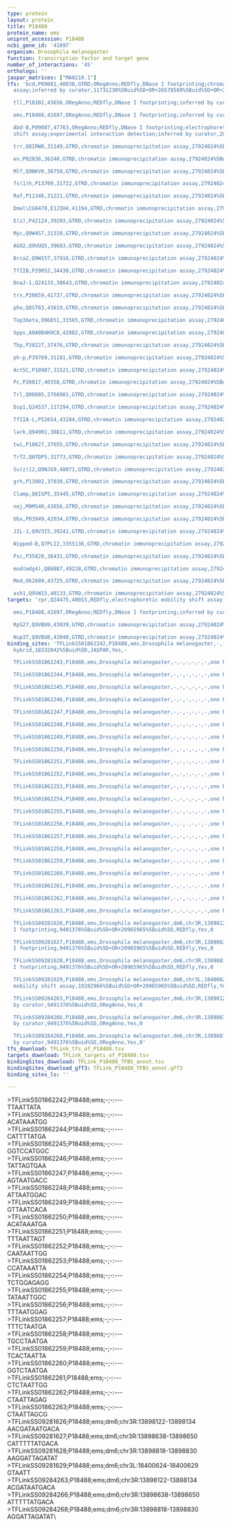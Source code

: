 ```yaml
---
type: protein
layout: protein
title: P18488
protein_name: ems
uniprot_accession: P18488
ncbi_gene_id: '41697'
organism: Drosophila melanogaster
function: transcription factor and target gene
number_of_interactions: '45'
orthologs: ''
jaspar_matrices: ["MA0219.1"]
tfs: 'bcd,P09081,40830,GTRD;ORegAnno;REDfly,DNase I footprinting;chromatin immunoprecipitation
  assay;inferred by curator,11731230%5Buid%5D+OR+26578589%5Buid%5D+OR+27924024%5Buid%5D+OR+20965965%5Buid%5D,Yes

  tll,P18102,43656,ORegAnno;REDfly,DNase I footprinting;inferred by curator,11731230%5Buid%5D+OR+26578589%5Buid%5D+OR+20965965%5Buid%5D,Yes

  ems,P18488,41697,ORegAnno;REDfly,DNase I footprinting;inferred by curator,20965965%5Buid%5D+OR+26578589%5Buid%5D+OR+9491376%5Buid%5D,Yes

  Abd-B,P09087,47763,ORegAnno;REDfly,DNase I footprinting;electrophoretic mobility
  shift assay;experimental interaction detection;inferred by curator,20965965%5Buid%5D+OR+23408901%5Buid%5D+OR+26578589%5Buid%5D+OR+9491376%5Buid%5D,Yes

  trr,Q8IRW8,31149,GTRD,chromatin immunoprecipitation assay,27924024%5Buid%5D,No

  en,P02836,36240,GTRD,chromatin immunoprecipitation assay,27924024%5Buid%5D,No

  Mlf,Q9NKV0,36750,GTRD,chromatin immunoprecipitation assay,27924024%5Buid%5D,No

  fs(1)h,P13709,31722,GTRD,chromatin immunoprecipitation assay,27924024%5Buid%5D,No

  Raf,P11346,31221,GTRD,chromatin immunoprecipitation assay,27924024%5Buid%5D,No

  Dmel\CG8478,E1JIH4,41194,GTRD,chromatin immunoprecipitation assay,27924024%5Buid%5D,No

  E(z),P42124,39203,GTRD,chromatin immunoprecipitation assay,27924024%5Buid%5D,No

  Myc,Q9W4S7,31310,GTRD,chromatin immunoprecipitation assay,27924024%5Buid%5D,No

  AGO2,Q9VUQ5,39683,GTRD,chromatin immunoprecipitation assay,27924024%5Buid%5D,No

  Brca2,Q9W157,37916,GTRD,chromatin immunoprecipitation assay,27924024%5Buid%5D,No

  TfIIB,P29052,34430,GTRD,chromatin immunoprecipitation assay,27924024%5Buid%5D,No

  DnaJ-1,Q24133,38643,GTRD,chromatin immunoprecipitation assay,27924024%5Buid%5D,No

  trx,P20659,41737,GTRD,chromatin immunoprecipitation assay,27924024%5Buid%5D,No

  pho,Q8ST83,43819,GTRD,chromatin immunoprecipitation assay,27924024%5Buid%5D,No

  Top3beta,O96651,31565,GTRD,chromatin immunoprecipitation assay,27924024%5Buid%5D,No

  Spps,A0A0B4KHC8,42882,GTRD,chromatin immunoprecipitation assay,27924024%5Buid%5D,No

  Tbp,P20227,37476,GTRD,chromatin immunoprecipitation assay,27924024%5Buid%5D,No

  ph-p,P39769,31181,GTRD,chromatin immunoprecipitation assay,27924024%5Buid%5D,No

  Act5C,P10987,31521,GTRD,chromatin immunoprecipitation assay,27924024%5Buid%5D,No

  Pc,P26017,40358,GTRD,chromatin immunoprecipitation assay,27924024%5Buid%5D,No

  Trl,Q08605,2768981,GTRD,chromatin immunoprecipitation assay,27924024%5Buid%5D,No

  Dsp1,Q24537,117294,GTRD,chromatin immunoprecipitation assay,27924024%5Buid%5D,No

  TfIIA-L,P52654,43284,GTRD,chromatin immunoprecipitation assay,27924024%5Buid%5D,No

  lark,Q94901,38811,GTRD,chromatin immunoprecipitation assay,27924024%5Buid%5D,No

  twi,P10627,37655,GTRD,chromatin immunoprecipitation assay,27924024%5Buid%5D,No

  Trf2,Q07DP5,31773,GTRD,chromatin immunoprecipitation assay,27924024%5Buid%5D,No

  Su(z)12,Q9NJG9,48071,GTRD,chromatin immunoprecipitation assay,27924024%5Buid%5D,No

  grh,P13002,37038,GTRD,chromatin immunoprecipitation assay,27924024%5Buid%5D,No

  Clamp,Q8IGP5,35445,GTRD,chromatin immunoprecipitation assay,27924024%5Buid%5D,No

  nej,M9MS40,43856,GTRD,chromatin immunoprecipitation assay,27924024%5Buid%5D,No

  Ubx,P83949,42034,GTRD,chromatin immunoprecipitation assay,27924024%5Buid%5D,No

  JIL-1,Q9V3I5,39241,GTRD,chromatin immunoprecipitation assay,27924024%5Buid%5D,No

  Nipped-B,Q7PLI2,3355136,GTRD,chromatin immunoprecipitation assay,27924024%5Buid%5D,No

  Psc,P35820,36431,GTRD,chromatin immunoprecipitation assay,27924024%5Buid%5D,No

  mod(mdg4),Q86B87,49228,GTRD,chromatin immunoprecipitation assay,27924024%5Buid%5D,No

  Med,O62609,43725,GTRD,chromatin immunoprecipitation assay,27924024%5Buid%5D,No

  ash1,Q9VW15,40133,GTRD,chromatin immunoprecipitation assay,27924024%5Buid%5D,No'
targets: 'rpr,Q24475,40015,REDfly,electrophoretic mobility shift assay,19282966%5Buid%5D+OR+20965965%5Buid%5D,Yes

  ems,P18488,41697,ORegAnno;REDfly,DNase I footprinting;inferred by curator,20965965%5Buid%5D+OR+26578589%5Buid%5D+OR+9491376%5Buid%5D,Yes

  RpS27,Q9VBU9,43039,GTRD,chromatin immunoprecipitation assay,27924024%5Buid%5D,No

  Nup37,Q9VBU8,43040,GTRD,chromatin immunoprecipitation assay,27924024%5Buid%5D,No'
binding_sites: 'TFLinkSS01862242,P18488,ems,Drosophila melanogaster,-,-,-,-,-,-,one
  hybrid,18332042%5Buid%5D,JASPAR,Yes,-

  TFLinkSS01862243,P18488,ems,Drosophila melanogaster,-,-,-,-,-,-,one hybrid,18332042%5Buid%5D,JASPAR,Yes,-

  TFLinkSS01862244,P18488,ems,Drosophila melanogaster,-,-,-,-,-,-,one hybrid,18332042%5Buid%5D,JASPAR,Yes,-

  TFLinkSS01862245,P18488,ems,Drosophila melanogaster,-,-,-,-,-,-,one hybrid,18332042%5Buid%5D,JASPAR,Yes,-

  TFLinkSS01862246,P18488,ems,Drosophila melanogaster,-,-,-,-,-,-,one hybrid,18332042%5Buid%5D,JASPAR,Yes,-

  TFLinkSS01862247,P18488,ems,Drosophila melanogaster,-,-,-,-,-,-,one hybrid,18332042%5Buid%5D,JASPAR,Yes,-

  TFLinkSS01862248,P18488,ems,Drosophila melanogaster,-,-,-,-,-,-,one hybrid,18332042%5Buid%5D,JASPAR,Yes,-

  TFLinkSS01862249,P18488,ems,Drosophila melanogaster,-,-,-,-,-,-,one hybrid,18332042%5Buid%5D,JASPAR,Yes,-

  TFLinkSS01862250,P18488,ems,Drosophila melanogaster,-,-,-,-,-,-,one hybrid,18332042%5Buid%5D,JASPAR,Yes,-

  TFLinkSS01862251,P18488,ems,Drosophila melanogaster,-,-,-,-,-,-,one hybrid,18332042%5Buid%5D,JASPAR,Yes,-

  TFLinkSS01862252,P18488,ems,Drosophila melanogaster,-,-,-,-,-,-,one hybrid,18332042%5Buid%5D,JASPAR,Yes,-

  TFLinkSS01862253,P18488,ems,Drosophila melanogaster,-,-,-,-,-,-,one hybrid,18332042%5Buid%5D,JASPAR,Yes,-

  TFLinkSS01862254,P18488,ems,Drosophila melanogaster,-,-,-,-,-,-,one hybrid,18332042%5Buid%5D,JASPAR,Yes,-

  TFLinkSS01862255,P18488,ems,Drosophila melanogaster,-,-,-,-,-,-,one hybrid,18332042%5Buid%5D,JASPAR,Yes,-

  TFLinkSS01862256,P18488,ems,Drosophila melanogaster,-,-,-,-,-,-,one hybrid,18332042%5Buid%5D,JASPAR,Yes,-

  TFLinkSS01862257,P18488,ems,Drosophila melanogaster,-,-,-,-,-,-,one hybrid,18332042%5Buid%5D,JASPAR,Yes,-

  TFLinkSS01862258,P18488,ems,Drosophila melanogaster,-,-,-,-,-,-,one hybrid,18332042%5Buid%5D,JASPAR,Yes,-

  TFLinkSS01862259,P18488,ems,Drosophila melanogaster,-,-,-,-,-,-,one hybrid,18332042%5Buid%5D,JASPAR,Yes,-

  TFLinkSS01862260,P18488,ems,Drosophila melanogaster,-,-,-,-,-,-,one hybrid,18332042%5Buid%5D,JASPAR,Yes,-

  TFLinkSS01862261,P18488,ems,Drosophila melanogaster,-,-,-,-,-,-,one hybrid,18332042%5Buid%5D,JASPAR,Yes,-

  TFLinkSS01862262,P18488,ems,Drosophila melanogaster,-,-,-,-,-,-,one hybrid,18332042%5Buid%5D,JASPAR,Yes,-

  TFLinkSS01862263,P18488,ems,Drosophila melanogaster,-,-,-,-,-,-,one hybrid,18332042%5Buid%5D,JASPAR,Yes,-

  TFLinkSS09281626,P18488,ems,Drosophila melanogaster,dm6,chr3R,13898122,13898134,-,dm6&position=chr3R:13898122-13898134,DNase
  I footprinting,9491376%5Buid%5D+OR+20965965%5Buid%5D,REDfly,Yes,0

  TFLinkSS09281627,P18488,ems,Drosophila melanogaster,dm6,chr3R,13898638,13898650,-,dm6&position=chr3R:13898638-13898650,DNase
  I footprinting,9491376%5Buid%5D+OR+20965965%5Buid%5D,REDfly,Yes,0

  TFLinkSS09281628,P18488,ems,Drosophila melanogaster,dm6,chr3R,13898818,13898830,-,dm6&position=chr3R:13898818-13898830,DNase
  I footprinting,9491376%5Buid%5D+OR+20965965%5Buid%5D,REDfly,Yes,0

  TFLinkSS09281629,P18488,ems,Drosophila melanogaster,dm6,chr3L,18400624,18400629,-,dm6&position=chr3L:18400624-18400629,electrophoretic
  mobility shift assay,19282966%5Buid%5D+OR+20965965%5Buid%5D,REDfly,Yes,0

  TFLinkSS09284263,P18488,ems,Drosophila melanogaster,dm6,chr3R,13898122,13898134,+,dm6&position=chr3R:13898122-13898134,inferred
  by curator,9491376%5Buid%5D,ORegAnno,Yes,0

  TFLinkSS09284266,P18488,ems,Drosophila melanogaster,dm6,chr3R,13898638,13898650,+,dm6&position=chr3R:13898638-13898650,inferred
  by curator,9491376%5Buid%5D,ORegAnno,Yes,0

  TFLinkSS09284268,P18488,ems,Drosophila melanogaster,dm6,chr3R,13898818,13898830,+,dm6&position=chr3R:13898818-13898830,inferred
  by curator,9491376%5Buid%5D,ORegAnno,Yes,0'
tfs_download: TFLink_tfs_of_P18488.tsv
targets_download: TFLink_targets_of_P18488.tsv
bindingSites_download: TFLink_P18488_TFBS_annot.tsv
bindingSites_download_gff3: TFLink_P18488_TFBS_annot.gff3
binding_sites_ls: ''

---
```

\>TFLinkSS01862242;P18488;ems;-;-:---\TTAATTATA\\>TFLinkSS01862243;P18488;ems;-;-:---\ACATAAATGG\\>TFLinkSS01862244;P18488;ems;-;-:---\CATTTTATGA\\>TFLinkSS01862245;P18488;ems;-;-:---\GGTCCATGGC\\>TFLinkSS01862246;P18488;ems;-;-:---\TATTAGTGAA\\>TFLinkSS01862247;P18488;ems;-;-:---\AGTAATGACC\\>TFLinkSS01862248;P18488;ems;-;-:---\ATTAATGGAC\\>TFLinkSS01862249;P18488;ems;-;-:---\GTTAATCACA\\>TFLinkSS01862250;P18488;ems;-;-:---\ACATAAATGA\\>TFLinkSS01862251;P18488;ems;-;-:---\TTTAATTAGT\\>TFLinkSS01862252;P18488;ems;-;-:---\CAATAATTGG\\>TFLinkSS01862253;P18488;ems;-;-:---\CCATAAATTA\\>TFLinkSS01862254;P18488;ems;-;-:---\TCTGGAGAGG\\>TFLinkSS01862255;P18488;ems;-;-:---\TATAATTGGC\\>TFLinkSS01862256;P18488;ems;-;-:---\TTTAATGGAG\\>TFLinkSS01862257;P18488;ems;-;-:---\TTTCTAATGA\\>TFLinkSS01862258;P18488;ems;-;-:---\TGCCTAATGA\\>TFLinkSS01862259;P18488;ems;-;-:---\TCACTAATTA\\>TFLinkSS01862260;P18488;ems;-;-:---\GGTCTAATGA\\>TFLinkSS01862261;P18488;ems;-;-:---\CTCTAATTGG\\>TFLinkSS01862262;P18488;ems;-;-:---\CTAATTAGAG\\>TFLinkSS01862263;P18488;ems;-;-:---\CTAATTAGCG\\>TFLinkSS09281626;P18488;ems;dm6;chr3R:13898122-13898134\AACGATAATGACA\\>TFLinkSS09281627;P18488;ems;dm6;chr3R:13898638-13898650\CATTTTTATGACA\\>TFLinkSS09281628;P18488;ems;dm6;chr3R:13898818-13898830\AAGGATTAGATAT\\>TFLinkSS09281629;P18488;ems;dm6;chr3L:18400624-18400629\GTAATT\\>TFLinkSS09284263;P18488;ems;dm6;chr3R:13898122-13898134\ACGATAATGACA\\>TFLinkSS09284266;P18488;ems;dm6;chr3R:13898638-13898650\ATTTTTATGACA\\>TFLinkSS09284268;P18488;ems;dm6;chr3R:13898818-13898830\AGGATTAGATAT\